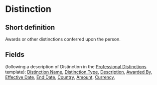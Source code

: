# Distinction
## Short definition
Awards or other distinctions conferred upon the person.
## Fields
(following a description of Distinction in the [Professional Distinctions](../Templates/Professional%20Distinctions.md) template):
[Distinction Name](../Object-Fields/Distinction/Distinction%20Name.md),
[Distinction Type](../Object-Fields/Distinction/Distinction%20Type.md),
[Description](../Object-Fields/Distinction/Description.md),
[Awarded By](../Object-Fields/Distinction/Awarded%20By.md),
[Effective Date](../Object-Fields/Distinction/Effective%20Date.md),
[End Date](../Object-Fields/Distinction/End%20Date.md),
[Country](../Object-Fields/Distinction/Country.md),
[Amount](../Object-Fields/Distinction/Amount.md),
[Currency](../Object-Fields/Distinction/Currency.md),
